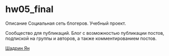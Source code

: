 # hw05_final
Описание
Социальная сеть блогеров. Учебный проект.

Сообщество для публикаций. Блог с возможностью публикации постов, подпиской на группы и авторов, а также комментированием постов.



[Шадрин Ян](https://github.com/Iankel86)
